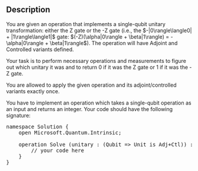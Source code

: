 ## Description

<div><p>You are given an operation that implements a single-qubit unitary transformation: either the Z gate or the -Z gate (i.e., the $-|0\rangle\langle0| + |1\rangle\langle1|$ gate: $(-Z)(\alpha|0\rangle + \beta|1\rangle) = -\alpha|0\rangle + \beta|1\rangle$). The operation will have Adjoint and Controlled variants defined.</p><p>Your task is to perform necessary operations and measurements to figure out which unitary it was and to return 0 if it was the Z gate or 1 if it was the -Z gate. </p><p>You are allowed to apply the given operation and its adjoint/controlled variants exactly <span class="tex-font-style-bf">once</span>.</p><p>You have to implement an operation which takes a single-qubit operation as an input and returns an integer. Your code should have the following signature:</p><pre class="verbatim">namespace Solution {<br>    open Microsoft.Quantum.Intrinsic;<br><br>    operation Solve (unitary : (Qubit =&gt; Unit is Adj+Ctl)) : Int {<br>        // your code here<br>    }<br>}</pre></div>
